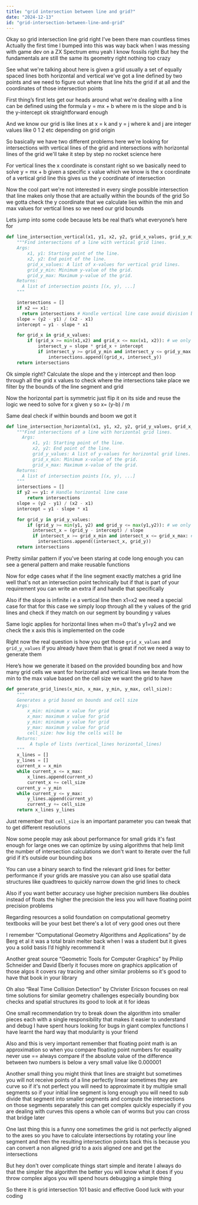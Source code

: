 ```yaml
---
title: "grid intersection between line and grid?"
date: "2024-12-13"
id: "grid-intersection-between-line-and-grid"
---
```


Okay so grid intersection line grid right I’ve been there man countless times Actually the first time I bumped into this was way back when I was messing with game dev on a ZX Spectrum emu yeah I know fossils right But hey the fundamentals are still the same its geometry right nothing too crazy

See what we're talking about here is given a grid usually a set of equally spaced lines both horizontal and vertical we've got a line defined by two points and we need to figure out where that line hits the grid if at all and the coordinates of those intersection points

First thing’s first lets get our heads around what we're dealing with a line can be defined using the formula y = mx + b where m is the slope and b is the y-intercept ok straightforward enough

And we know our grid is like lines at x = k and y = j where k and j are integer values like 0 1 2 etc depending on grid origin

So basically we have two different problems here we're looking for intersections with vertical lines of the grid and intersections with horizontal lines of the grid we'll take it step by step no rocket science here

For vertical lines the x coordinate is constant right so we basically need to solve y = mx + b given a specific x value which we know is the x coordinate of a vertical grid line this gives us the y coordinate of intersection

Now the cool part we're not interested in every single possible intersection that line makes only those that are actually within the bounds of the grid So we gotta check the y coordinate that we calculate lies within the min and max values for vertical lines so we need our grid bounds

Lets jump into some code because lets be real that’s what everyone’s here for

```python
def line_intersection_vertical(x1, y1, x2, y2, grid_x_values, grid_y_min, grid_y_max):
    """Find intersections of a line with vertical grid lines.
    Args:
        x1, y1: Starting point of the line.
        x2, y2: End point of the line.
        grid_x_values: A list of x-values for vertical grid lines.
        grid_y_min: Minimum y-value of the grid.
        grid_y_max: Maximum y-value of the grid.
    Returns:
      A list of intersection points [(x, y), ...]
    """

    intersections = []
    if x2 == x1:
      return intersections # Handle vertical line case avoid division by zero
    slope = (y2 - y1) / (x2 - x1)
    intercept = y1 - slope * x1

    for grid_x in grid_x_values:
        if (grid_x >= min(x1,x2) and grid_x <= max(x1, x2)): # we only check the x axis part of the line
            intersect_y = slope * grid_x + intercept
            if intersect_y >= grid_y_min and intersect_y <= grid_y_max: # check the y axis part of the grid
                intersections.append((grid_x, intersect_y))
    return intersections
```

Ok simple right? Calculate the slope and the y intercept and then loop through all the grid x values to check where the intersections take place we filter by the bounds of the line segment and grid

Now the horizontal part is symmetric just flip it on its side and reuse the logic we need to solve for x given y so x= (y-b) / m

Same deal check if within bounds and boom we got it

```python
def line_intersection_horizontal(x1, y1, x2, y2, grid_y_values, grid_x_min, grid_x_max):
    """Find intersections of a line with horizontal grid lines.
      Args:
          x1, y1: Starting point of the line.
          x2, y2: End point of the line.
          grid_y_values: A list of y-values for horizontal grid lines.
          grid_x_min: Minimum x-value of the grid.
          grid_x_max: Maximum x-value of the grid.
    Returns:
      A list of intersection points [(x, y), ...]
    """
    intersections = []
    if y2 == y1: # Handle horizontal line case
        return intersections
    slope = (y2 - y1) / (x2 - x1)
    intercept = y1 - slope * x1

    for grid_y in grid_y_values:
        if (grid_y >= min(y1, y2) and grid_y <= max(y1,y2)): # we only check y part of the line
          intersect_x = (grid_y - intercept) / slope
          if intersect_x >= grid_x_min and intersect_x <= grid_x_max: # check the x axis part of the grid
            intersections.append((intersect_x, grid_y))
    return intersections
```

Pretty similar pattern if you've been staring at code long enough you can see a general pattern and make reusable functions

Now for edge cases what if the line segment exactly matches a grid line well that's not an intersection point technically but if that is part of your requirement you can write an extra if and handle that specifically

Also if the slope is infinite i e a vertical line then x1=x2 we need a special case for that for this case we simply loop through all the y values of the grid lines and check if they match on our segment by bounding y values

Same logic applies for horizontal lines when m=0 that's y1=y2 and we check the x axis this is implemented on the code

Right now the real question is how you get those `grid_x_values` and `grid_y_values` if you already have them that is great if not we need a way to generate them

Here’s how we generate it based on the provided bounding box and how many grid cells we want for horizontal and vertical lines we iterate from the min to the max value based on the cell size we want the grid to have

```python
def generate_grid_lines(x_min, x_max, y_min, y_max, cell_size):
    """
    Generates a grid based on bounds and cell size
    Args:
        x_min: minimum x value for grid
        x_max: maximum x value for grid
        y_min: minimum y value for grid
        y_max: maximum y value for grid
        cell_size: how big the cells will be
    Returns:
         A tuple of lists (vertical_lines horizontal_lines)
    """
    x_lines = []
    y_lines = []
    current_x = x_min
    while current_x <= x_max:
        x_lines.append(current_x)
        current_x += cell_size
    current_y = y_min
    while current_y <= y_max:
        y_lines.append(current_y)
        current_y += cell_size
    return x_lines y_lines
```
Just remember that `cell_size` is an important parameter you can tweak that to get different resolutions

Now some people may ask about performance for small grids it's fast enough for large ones we can optimize by using algorithms that help limit the number of intersection calculations we don't want to iterate over the full grid if it’s outside our bounding box

You can use a binary search to find the relevant grid lines for better performance if your grids are massive you can also use spatial data structures like quadtrees to quickly narrow down the grid lines to check

Also if you want better accuracy use higher precision numbers like doubles instead of floats the higher the precision the less you will have floating point precision problems

Regarding resources a solid foundation on computational geometry textbooks will be your best bet there's a lot of very good ones out there

I remember “Computational Geometry Algorithms and Applications” by de Berg et al it was a total brain melter back when I was a student but it gives you a solid basis I’d highly recommend it

Another great source “Geometric Tools for Computer Graphics” by Philip Schneider and David Eberly it focuses more on graphics application of those algos it covers ray tracing and other similar problems so it's good to have that book in your library

Oh also “Real Time Collision Detection” by Christer Ericson focuses on real time solutions for similar geometry challenges especially bounding box checks and spatial structures its good to look at it for ideas

One small recommendation try to break down the algorithm into smaller pieces each with a single responsibility that makes it easier to understand and debug I have spent hours looking for bugs in giant complex functions I have learnt the hard way that modularity is your friend

Also and this is very important remember that floating point math is an approximation so when you compare floating point numbers for equality never use == always compare if the absolute value of the difference between two numbers is below a very small value like 0.000001

Another small thing you might think that lines are straight but sometimes you will not receive points of a line perfectly linear sometimes they are curve so if it's not perfect you will need to approximate it by multiple small segments so if your initial line segment is long enough you will need to sub divide that segment into smaller segments and compute the intersections on those segments separately this can get complex quickly especially if you are dealing with curves this opens a whole can of worms but you can cross that bridge later

One last thing this is a funny one sometimes the grid is not perfectly aligned to the axes so you have to calculate intersections by rotating your line segment and then the resulting intersection points back this is because you can convert a non aligned grid to a axis aligned one and get the intersections

But hey don't over complicate things start simple and iterate I always do that the simpler the algorithm the better you will know what it does if you throw complex algos you will spend hours debugging a simple thing

So there it is grid intersection 101 basic and effective Good luck with your coding

